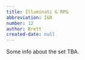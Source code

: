 ```yaml
---
title: Illuminati & RPG
abbreviation: I&R
number: 12
author: Brett
created-date: null
---
```

Some info about the set TBA.
